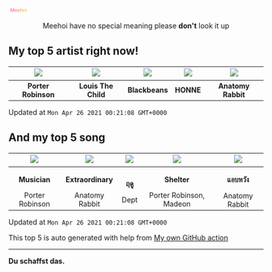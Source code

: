 [![Meehoi Logo](https://github.com/beam41/beam41/raw/master/mh.svg)](http://my.meehoi.me/)
<p align="center">Meehoi have no special meaning please <b>don't</b> look it up</p>

## My top 5 artist right now!
<!-- table start -->
|<img src="https://i.scdn.co/image/ab6761610000f1781804f56bdcb9322c5f3f8f21">|<img src="https://i.scdn.co/image/87af897f01efcfc75331e6ee812a9822e03b0881">|<img src="https://i.scdn.co/image/45fd065d3a9694f17f3fc2ddbc8f54aa563055e6">|<img src="https://i.scdn.co/image/8b9e5d9441a0208eca61b6a1f7fba5e390dd835d">|<img src="https://i.scdn.co/image/80a2b66d164e0ebabeb4b5c1d0e3a3bbc4386afd">|
| :---: | :---: | :---: | :---: | :---: |
|<b>Porter Robinson</b>|<b>Louis The Child</b>|<b>Blackbeans</b>|<b>HONNE</b>|<b>Anatomy Rabbit</b>|

Updated at `Mon Apr 26 2021 00:21:08 GMT+0000`
<!-- table end -->

## And my top 5 song
<!-- table song start -->
|<img src="https://i.scdn.co/image/ab67616d00001e02644c3c62d813e39720e04ecd">|<img src="https://i.scdn.co/image/ab67616d00001e02bfe7c97f869955c395da6673">|<img src="https://i.scdn.co/image/ab67616d00001e027cb744b7588fdcf838407c50">|<img src="https://i.scdn.co/image/ab67616d00001e020b4df34612f851b639959f9a">|<img src="https://i.scdn.co/image/ab67616d00001e02108d67243d874e28b4cfd742">|
| :---: | :---: | :---: | :---: | :---: |
|<p><b>Musician</b></p> Porter Robinson|<p><b>Extraordinary</b></p> Anatomy Rabbit|<p><b>ฤดู</b></p> Dept|<p><b>Shelter</b></p> Porter Robinson, Madeon|<p><b>แอบหวัง</b></p> Anatomy Rabbit|

Updated at `Mon Apr 26 2021 00:21:08 GMT+0000`
<!-- table song end -->

This top 5 is auto generated with help from [My own GitHub action](https://github.com/beam41/spotify-listening)

---

**Du schaffst das.**